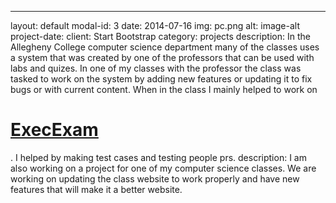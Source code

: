 ---
layout: default
modal-id: 3
date: 2014-07-16
img: pc.png
alt: image-alt
project-date: 
client: Start Bootstrap
category: projects
description: In the Allegheny College computer science department many of the classes uses a system that was created by one of the professors that can be used with labs and quizes. In one of my classes with the professor the class was tasked to work on the system by adding new features or updating it to fix bugs or with current content. When in the class I mainly helped to work on <a href="https://github.com/GatorEducator/execexam"><h1>ExecExam</h1></a>. I helped by making test cases and testing people prs. 
description: I am also working on a project for one of my computer science classes. We are working on updating the class website to work properly and have new features that will make it a better website. 